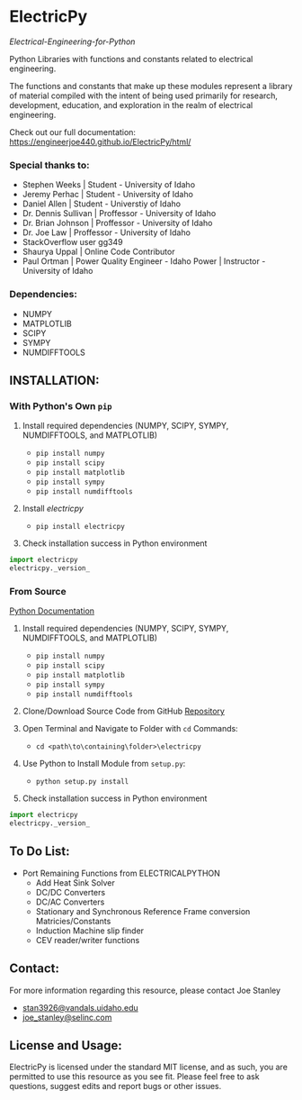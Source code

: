 # ElectricPy
*Electrical-Engineering-for-Python*

Python Libraries with functions and constants related to electrical engineering.

The functions and constants that make up these modules represent a library of material compiled with the intent of being used primarily
for research, development, education, and exploration in the realm of electrical engineering.

Check out our full documentation: https://engineerjoe440.github.io/ElectricPy/html/

### Special thanks to:
- Stephen Weeks | Student - University of Idaho
- Jeremy Perhac | Student - University of Idaho
- Daniel Allen | Student - Universtiy of Idaho
- Dr. Dennis Sullivan | Proffessor - University of Idaho
- Dr. Brian Johnson | Proffessor - University of Idaho
- Dr. Joe Law | Proffessor - University of Idaho
- StackOverflow user gg349
- Shaurya Uppal | Online Code Contributor
- Paul Ortman | Power Quality Engineer - Idaho Power | Instructor - University of Idaho


### Dependencies:
- NUMPY
- MATPLOTLIB
- SCIPY
- SYMPY
- NUMDIFFTOOLS


## INSTALLATION:

### With Python's Own `pip`
 1. Install required dependencies (NUMPY, SCIPY, SYMPY, NUMDIFFTOOLS, and MATPLOTLIB)
    - `pip install numpy`
    - `pip install scipy`
    - `pip install matplotlib`
    - `pip install sympy`
    - `pip install numdifftools`
  
 2. Install *electricpy*
    - `pip install electricpy`
  
 3. Check installation success in Python environment

   ```python
   import electricpy
   electricpy._version_
   ```

### From Source
[Python Documentation](https://docs.python.org/3/install/index.html)

 1. Install required dependencies (NUMPY, SCIPY, SYMPY, NUMDIFFTOOLS, and MATPLOTLIB)
    - `pip install numpy`
    - `pip install scipy`
    - `pip install matplotlib`
    - `pip install sympy`
    - `pip install numdifftools`
  
 2. Clone/Download Source Code from GitHub [Repository](https://github.com/engineerjoe440/ElectricPy)
  
 3. Open Terminal and Navigate to Folder with `cd` Commands:
    - `cd <path\to\containing\folder>\electricpy`

 4. Use Python to Install Module from `setup.py`:
    - `python setup.py install`
  
 5. Check installation success in Python environment

   ```python
   import electricpy
   electricpy._version_
   ```

## To Do List:
- Port Remaining Functions from ELECTRICALPYTHON
    - Add Heat Sink Solver
    - DC/DC Converters
    - DC/AC Converters
    - Stationary and Synchronous Reference Frame conversion Matricies/Constants
    - Induction Machine slip finder
    - CEV reader/writer functions
    

## Contact:
For more information regarding this resource, please contact Joe Stanley
- <stan3926@vandals.uidaho.edu>
- <joe_stanley@selinc.com>

## License and Usage:
ElectricPy is licensed under the standard MIT license, and as such, you are permitted
to use this resource as you see fit. Please feel free to ask questions, suggest edits
and report bugs or other issues.